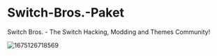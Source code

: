# Switch-Bros.-Paket
Switch Bros. - The Switch Hacking, Modding and Themes Community!

![1675126718569](https://user-images.githubusercontent.com/13203024/215631767-8a2f5636-c273-4987-b61f-caa6b8b17cd4.png)
